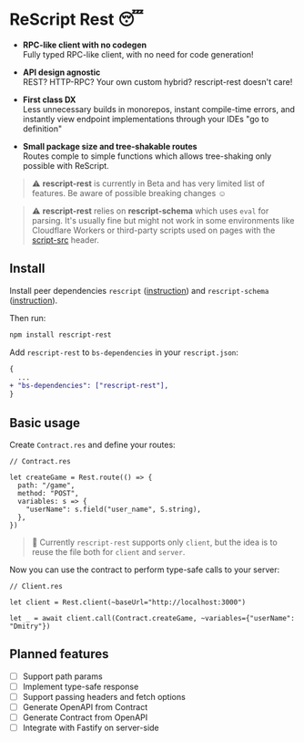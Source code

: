 # ReScript Rest 😴

- **RPC-like client with no codegen**  
  Fully typed RPC-like client, with no need for code generation!

- **API design agnostic**  
  REST? HTTP-RPC? Your own custom hybrid? rescript-rest doesn't care!

- **First class DX**  
  Less unnecessary builds in monorepos, instant compile-time errors, and instantly view endpoint implementations through your IDEs "go to definition"

- **Small package size and tree-shakable routes**  
  Routes comple to simple functions which allows tree-shaking only possible with ReScript.

> ⚠️ **rescript-rest** is currently in Beta and has very limited list of features. Be aware of possible breaking changes ☺️

> ⚠️ **rescript-rest** relies on **rescript-schema** which uses `eval` for parsing. It's usually fine but might not work in some environments like Cloudflare Workers or third-party scripts used on pages with the [script-src](https://developer.mozilla.org/en-US/docs/Web/HTTP/Headers/Content-Security-Policy/script-src) header.

## Install

Install peer dependencies `rescript` ([instruction](https://rescript-lang.org/docs/manual/latest/installation)) and `rescript-schema` ([instruction](https://github.com/DZakh/rescript-schema/blob/main/docs/rescript-usage.md#install)).

Then run:

```sh
npm install rescript-rest
```

Add `rescript-rest` to `bs-dependencies` in your `rescript.json`:

```diff
{
  ...
+ "bs-dependencies": ["rescript-rest"],
}
```

## Basic usage

Create `Contract.res` and define your routes:

```rescript
// Contract.res

let createGame = Rest.route(() => {
  path: "/game",
  method: "POST",
  variables: s => {
    "userName": s.field("user_name", S.string),
  },
})
```

> 🧠 Currently `rescript-rest` supports only `client`, but the idea is to reuse the file both for `client` and `server`.

Now you can use the contract to perform type-safe calls to your server:

```rescript
// Client.res

let client = Rest.client(~baseUrl="http://localhost:3000")

let _ = await client.call(Contract.createGame, ~variables={"userName": "Dmitry"})
```

## Planned features

- [ ] Support path params
- [ ] Implement type-safe response
- [ ] Support passing headers and fetch options
- [ ] Generate OpenAPI from Contract
- [ ] Generate Contract from OpenAPI
- [ ] Integrate with Fastify on server-side
